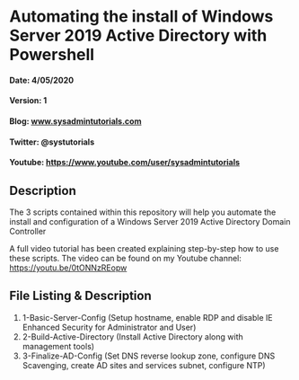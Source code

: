 # Automating the install of Windows Server 2019 Active Directory with Powershell
#### Date: 4/05/2020
#### Version: 1
#### Blog: www.sysadmintutorials.com
#### Twitter: @systutorials
#### Youtube: https://www.youtube.com/user/sysadmintutorials

## Description

The 3 scripts contained within this repository will help you automate the install and configuration of a Windows Server 2019 Active Directory Domain Controller

A full video tutorial has been created explaining step-by-step how to use these scripts. The video can be found on my Youtube channel: https://youtu.be/0tONNzREopw

## File Listing & Description
1. 1-Basic-Server-Config (Setup hostname, enable RDP and disable IE Enhanced Security for Administrator and User)
2. 2-Build-Active-Directory (Install Active Directory along with management tools)
3. 3-Finalize-AD-Config (Set DNS reverse lookup zone, configure DNS Scavenging, create AD sites and services subnet, configure NTP)

